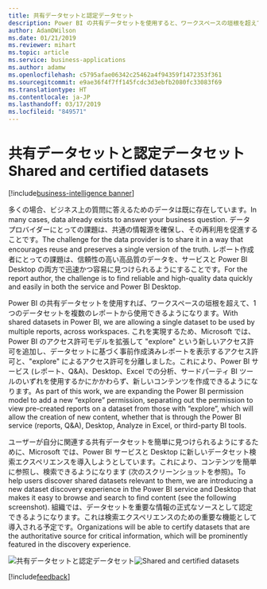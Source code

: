 ```yaml
---
title: 共有データセットと認定データセット
description: Power BI の共有データセットを使用すると、ワークスペースの垣根を超えて、1 つのデータセットを複数のレポートから使用できます。
author: AdamDWilson
ms.date: 01/21/2019
ms.reviewer: mihart
ms.topic: article
ms.service: business-applications
ms.author: adamw
ms.openlocfilehash: c5795afae06342c25462a4f94359f1472353f361
ms.sourcegitcommit: e9ae36f4f7ff145fcdc3d3ebfb2080fc33083f69
ms.translationtype: HT
ms.contentlocale: ja-JP
ms.lasthandoff: 03/17/2019
ms.locfileid: "849571"
---
```

# <a name="shared-and-certified-datasets"></a><span data-ttu-id="b5c06-103">共有データセットと認定データセット</span><span class="sxs-lookup"><span data-stu-id="b5c06-103">Shared and certified datasets</span></span>

[!include[business-intelligence banner](../../includes/business-intelligence.md)]

<span data-ttu-id="b5c06-104">多くの場合、ビジネス上の質問に答えるためのデータは既に存在しています。</span><span class="sxs-lookup"><span data-stu-id="b5c06-104">In many cases, data already exists to answer your business question.</span></span> <span data-ttu-id="b5c06-105">データ プロバイダーにとっての課題は、共通の情報源を確保し、その再利用を促進することです。</span><span class="sxs-lookup"><span data-stu-id="b5c06-105">The challenge for the data provider is to share it in a way that encourages reuse and preserves a single version of the truth.</span></span> <span data-ttu-id="b5c06-106">レポート作成者にとっての課題は、信頼性の高い高品質のデータを、サービスと Power BI Desktop の両方で迅速かつ容易に見つけられるようにすることです。</span><span class="sxs-lookup"><span data-stu-id="b5c06-106">For the report author, the challenge is to find reliable and high-quality data quickly and easily in both the service and Power BI Desktop.</span></span>

<span data-ttu-id="b5c06-107">Power BI の共有データセットを使用すれば、ワークスペースの垣根を超えて、1 つのデータセットを複数のレポートから使用できるようになります。</span><span class="sxs-lookup"><span data-stu-id="b5c06-107">With shared datasets in Power BI, we are allowing a single dataset to be used by multiple reports, across workspaces.</span></span> <span data-ttu-id="b5c06-108">これを実現するため、Microsoft では、Power BI のアクセス許可モデルを拡張して "explore" という新しいアクセス許可を追加し、データセットに基づく事前作成済みレポートを表示するアクセス許可と、"explore" によるアクセス許可を分離しました。これにより、Power BI サービス (レポート、Q&A)、Desktop、Excel での分析、サードパーティ BI ツールのいずれを使用するかにかかわらず、新しいコンテンツを作成できるようになります。</span><span class="sxs-lookup"><span data-stu-id="b5c06-108">As part of this work, we are expanding the Power BI permission model to add a new “explore” permission, separating out the permission to view pre-created reports on a dataset from those with “explore”, which will allow the creation of new content, whether that is through the Power BI service (reports, Q&A), Desktop, Analyze in Excel, or third-party BI tools.</span></span>

<span data-ttu-id="b5c06-109">ユーザーが自分に関連する共有データセットを簡単に見つけられるようにするために、Microsoft では、Power BI サービスと Desktop に新しいデータセット検索エクスペリエンスを導入しようとしています。これにより、コンテンツを簡単に参照し、検索できるようになります (次のスクリーンショットを参照)。</span><span class="sxs-lookup"><span data-stu-id="b5c06-109">To help users discover shared datasets relevant to them, we are introducing a new dataset discovery experience in the Power BI service and Desktop that makes it easy to browse and search to find content (see the following screenshot).</span></span>
<span data-ttu-id="b5c06-110">組織では、データセットを重要な情報の正式なソースとして認定できるようになります。これは検索エクスペリエンスのための重要な機能として導入される予定です。</span><span class="sxs-lookup"><span data-stu-id="b5c06-110">Organizations will be able to certify datasets that are the authoritative source for critical information, which will be prominently featured in the discovery experience.</span></span>

<span data-ttu-id="b5c06-111">![共有データセットと認定データセット](media/shared-certified-datasets-1.png "共有データセットと認定データセット")</span><span class="sxs-lookup"><span data-stu-id="b5c06-111">![Shared and certified datasets](media/shared-certified-datasets-1.png "Shared and certified datasets")</span></span>

[!include[feedback](../includes/service-feedback.md)]